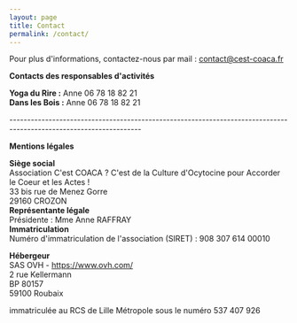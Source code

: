 ```yaml
---
layout: page
title: Contact
permalink: /contact/
---
```

Pour plus d'informations, contactez-nous par mail : <a href="mailto:contact@cest-coaca.fr">contact@cest-coaca.fr</a>

**Contacts des responsables d'activités**<br> 

**Yoga du Rire :** Anne 06 78 18 82 21<br>
**Dans les Bois :** Anne 06 78 18 82 21<br>
<!--**Faber et Mazlish :** Maud 06 40 52 46 12<br>
**Ateliers de parents** : Mélanie 07 81 18 85 31<br>
**Groupe de pratique CNV :** Mélanie 07 81 18 85 31<br>
-->

-------------------------------------------------------------------------------------------------------------------<br>

**Mentions légales**<br>

**Siège social**<br>
Association C'est COACA ? C'est de la Culture d'Ocytocine pour Accorder le Coeur et les Actes !<br>
33 bis rue de Menez Gorre<br>
29160 CROZON<br>
**Représentante légale**<br>
Présidente : Mme Anne RAFFRAY<br>
**Immatriculation**<br>
Numéro d'immatriculation de l'association (SIRET) : 908 307 614 00010<br>

**Hébergeur**<br> 
SAS OVH - https://www.ovh.com/<br> 
2 rue Kellermann<br> 
BP 80157<br> 
59100 Roubaix<br> 

immatriculée au RCS de Lille Métropole sous le numéro 537 407 926

